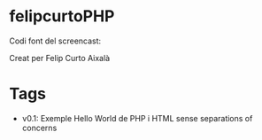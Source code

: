 # felipcurtoPHP

Codi font del screencast: 

Creat per Felip Curto Aixalà

# Tags
- v0.1: Exemple Hello World de PHP i HTML sense separations of concerns
